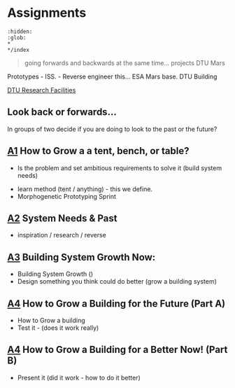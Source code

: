# Assignments
```{toctree}
:hidden:
:glob:
*
*/index
```

> going forwards and backwards at the same time...
projects
DTU Mars

Prototypes - ISS. - Reverse engineer this... ESA Mars base.
DTU Building

[DTU Research Facilities]


## Look back or forwards...
In groups of two decide if you are doing to look to the past or the future?

## [A1] How to Grow a a tent, bench, or table?
* Is the problem and set ambitious requirements to solve it (build system needs)
- learn method (tent / anything) - this we define.
- Morphogenetic Prototyping Sprint

## [A2] System Needs & Past
* inspiration / research / reverse

## [A3] Building System Growth Now: 
* Building System Growth ()
* Design something you think could do better (grow a building system)

## [A4] How to Grow a Building for the Future (Part A)
* How to Grow a building
* Test it - (does it work really)

## [A4] How to Grow a Building for a Better Now! (Part B)
* Present it (did it work - how to do it better)

[A1]: A1.md
[A2]: A2.md
[A3]: A3.md
[A4]: A4.md
[A5]: A5.md

[DTU Research Facilities]:https://www.dtu.dk/english/research/research-facilities#:~:text=Dana%20is%20Denmark's%20largest%20marine,as%20well%20as%20fishing%20equipment.


<!-- 2024

> going forwards and backwards at the same time...
projects
DTU Mars

Prototypes - ISS. - Reverse engineer this... ESA Mars base.
DTU Building

[DTU Research Facilities]


## Look back or forwards...
In groups of two decide if you are doing to look to the past or the future?

## [A1] How to Grow a Cup
* Id the problem and set ambitious requirements to solve it (build sys needs)
- learn method (cup / anything) - this we define.

## [A2] Building System Needs
* inspiration / research / reverse

## [A3] Prototype: 
* Building System Growth ()
* design something you think could do better (grow a building system)

## [A4] Test: 
* How to Grow a building
* test it - (does it work really)

## [A5] Reflect
* (did it work - how to do it better)

[A1]: A1.md
[A2]: A2.md
[A3]: A3.md
[A4]: A4.md
[A5]: A5.md

[DTU Research Facilities]:https://www.dtu.dk/english/research/research-facilities#:~:text=Dana%20is%20Denmark's%20largest%20marine,as%20well%20as%20fishing%20equipment.
-->
<!-- 2023

## A1 - Future
In this part you will:
* Envision a system that enables 'instant buildings'.
* Select a specific [gene system] to focus on.
* Explore the implications of instant buildings for different stakaholders.
* identify the near, medium and long term future that will provide the future context of your group's agile prototype.


## A2 - Needs
In this part you will:
* identify the requirements of the future product / system in your defined future(s).
* Introduce Agile Principles and Processes

## A3 - Analyse
In this part you will:
* Select a [gene system] to focus on.
* Identify artefact or system from contexts and its 'features'.
* ['Reverse engineer'] the selected system to develop a recomposable 'agile prototype'. It identifies the features of the systems and disconnects these from its context.

## A4 - Change
In this part you will:
* Develop or 
* Make a change to a system in an existing building model using a tool that you have developed
* Consider the link between the 'current' trajectory you defined for your prototype in the previous part and your future scenarios.
* Is your agile prototype aligned?
* if not can you align it?

[project]: /Agile/Projects
['Reverse engineer']: /Agile/Concepts/ReverseEngineer
[gene system]: /Agile/Concepts/Genes

-->




